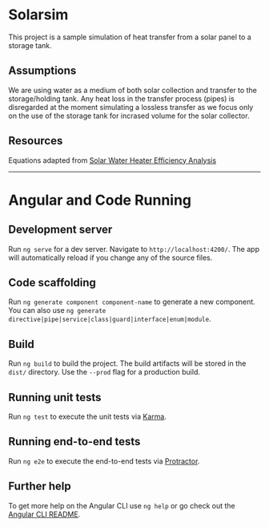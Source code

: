 # Solarsim

This project is a sample simulation of heat transfer from a solar panel to a storage tank.

## Assumptions

We are using water as a medium of both solar collection and transfer to the storage/holding tank.
Any heat loss in the transfer process (pipes) is disregarded at the moment simulating a lossless transfer as we focus only on the use of the storage tank for incrased volume for the solar collector.

## Resources

Equations adapted from [Solar Water Heater Efficiency Analysis](https://www.teachengineering.org/content/cub_/activities/cub_solarenergy/cub_solarenergy_lesson01_activity1_worksheet2_tedl_mhf.pdf)

---
# Angular and Code Running

## Development server

Run `ng serve` for a dev server. Navigate to `http://localhost:4200/`. The app will automatically reload if you change any of the source files.

## Code scaffolding

Run `ng generate component component-name` to generate a new component. You can also use `ng generate directive|pipe|service|class|guard|interface|enum|module`.

## Build

Run `ng build` to build the project. The build artifacts will be stored in the `dist/` directory. Use the `--prod` flag for a production build.

## Running unit tests

Run `ng test` to execute the unit tests via [Karma](https://karma-runner.github.io).

## Running end-to-end tests

Run `ng e2e` to execute the end-to-end tests via [Protractor](http://www.protractortest.org/).

## Further help

To get more help on the Angular CLI use `ng help` or go check out the [Angular CLI README](https://github.com/angular/angular-cli/blob/master/README.md).
